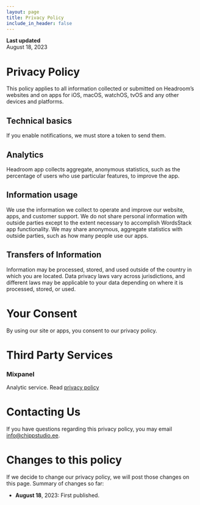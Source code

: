 ```yaml
---
layout: page
title: Privacy Policy
include_in_header: false
---
```


**Last updated**  
August 18, 2023

# Privacy Policy
This policy applies to all information collected or submitted on Headroom’s websites and on apps for iOS, macOS, watchOS, tvOS and any other devices and platforms.

## Technical basics
If you enable notifications, we must store a token to send them.

## Analytics
Headroom app collects aggregate, anonymous statistics, such as the percentage of users who use particular features, to improve the app.

## Information usage
We use the information we collect to operate and improve our website, apps, and customer support. We do not share personal information with outside parties except to the extent necessary to accomplish WordsStack app functionality. We may share anonymous, aggregate statistics with outside parties, such as how many people use our apps.

## Transfers of Information
Information may be processed, stored, and used outside of the country in which you are located. Data privacy laws vary across jurisdictions, and different laws may be applicable to your data depending on where it is processed, stored, or used.

# Your Consent
By using our site or apps, you consent to our privacy policy.

# Third Party Services

### Mixpanel
Analytic service. Read [privacy policy](https://mixpanel.com/legal/privacy-policy/)

# Contacting Us
If you have questions regarding this privacy policy, you may email [info@chippstudio.ee](mailto:info@chippstudio.ee).

# Changes to this policy
If we decide to change our privacy policy, we will post those changes on this page. Summary of changes so far:

- **August 18**, 2023: First published.